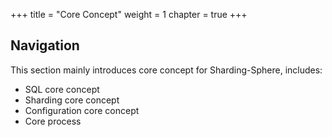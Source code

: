 +++
title = "Core Concept"
weight = 1
chapter = true
+++

## Navigation

This section mainly introduces core concept for Sharding-Sphere, includes:

* SQL core concept
* Sharding core concept
* Configuration core concept
* Core process
